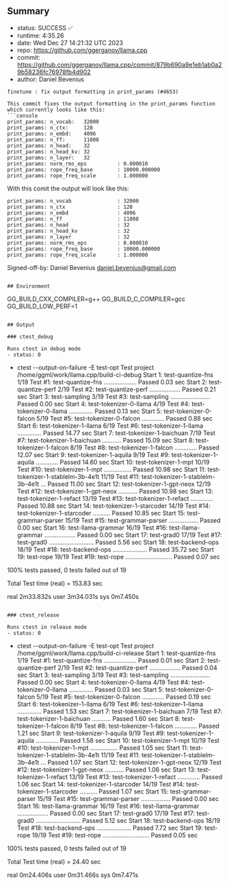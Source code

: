 ## Summary

- status:  SUCCESS ✅
- runtime: 4:35.26
- date:    Wed Dec 27 14:21:32 UTC 2023
- repo:    https://github.com/ggerganov/llama.cpp
- commit:  https://github.com/ggerganov/llama.cpp/commit/879b690a9e1eb1ab0a29b58236fc76978fb4d902
- author:  Daniel Bevenius
```
finetune : fix output formatting in print_params (#4653)

This commit fixes the output formatting in the print_params function
which currently looks like this:
```console
print_params: n_vocab:   32000
print_params: n_ctx:     128
print_params: n_embd:    4096
print_params: n_ff:      11008
print_params: n_head:    32
print_params: n_head_kv: 32
print_params: n_layer:   32
print_params: norm_rms_eps          : 0.000010
print_params: rope_freq_base        : 10000.000000
print_params: rope_freq_scale       : 1.000000
```
With this comit the output will look like this:
```console
print_params: n_vocab               : 32000
print_params: n_ctx                 : 128
print_params: n_embd                : 4096
print_params: n_ff                  : 11008
print_params: n_head                : 32
print_params: n_head_kv             : 32
print_params: n_layer               : 32
print_params: norm_rms_eps          : 0.000010
print_params: rope_freq_base        : 10000.000000
print_params: rope_freq_scale       : 1.000000
```

Signed-off-by: Daniel Bevenius <daniel.bevenius@gmail.com>
```

## Environment

```
GG_BUILD_CXX_COMPILER=g++
GG_BUILD_C_COMPILER=gcc
GG_BUILD_LOW_PERF=1
```

## Output

### ctest_debug

Runs ctest in debug mode
- status: 0
```
+ ctest --output-on-failure -E test-opt
Test project /home/ggml/work/llama.cpp/build-ci-debug
      Start  1: test-quantize-fns
 1/19 Test  #1: test-quantize-fns ...................   Passed    0.03 sec
      Start  2: test-quantize-perf
 2/19 Test  #2: test-quantize-perf ..................   Passed    0.21 sec
      Start  3: test-sampling
 3/19 Test  #3: test-sampling .......................   Passed    0.00 sec
      Start  4: test-tokenizer-0-llama
 4/19 Test  #4: test-tokenizer-0-llama ..............   Passed    0.13 sec
      Start  5: test-tokenizer-0-falcon
 5/19 Test  #5: test-tokenizer-0-falcon .............   Passed    0.88 sec
      Start  6: test-tokenizer-1-llama
 6/19 Test  #6: test-tokenizer-1-llama ..............   Passed   14.77 sec
      Start  7: test-tokenizer-1-baichuan
 7/19 Test  #7: test-tokenizer-1-baichuan ...........   Passed   15.09 sec
      Start  8: test-tokenizer-1-falcon
 8/19 Test  #8: test-tokenizer-1-falcon .............   Passed   12.07 sec
      Start  9: test-tokenizer-1-aquila
 9/19 Test  #9: test-tokenizer-1-aquila .............   Passed   14.60 sec
      Start 10: test-tokenizer-1-mpt
10/19 Test #10: test-tokenizer-1-mpt ................   Passed   10.98 sec
      Start 11: test-tokenizer-1-stablelm-3b-4e1t
11/19 Test #11: test-tokenizer-1-stablelm-3b-4e1t ...   Passed   11.00 sec
      Start 12: test-tokenizer-1-gpt-neox
12/19 Test #12: test-tokenizer-1-gpt-neox ...........   Passed   10.98 sec
      Start 13: test-tokenizer-1-refact
13/19 Test #13: test-tokenizer-1-refact .............   Passed   10.88 sec
      Start 14: test-tokenizer-1-starcoder
14/19 Test #14: test-tokenizer-1-starcoder ..........   Passed   10.85 sec
      Start 15: test-grammar-parser
15/19 Test #15: test-grammar-parser .................   Passed    0.00 sec
      Start 16: test-llama-grammar
16/19 Test #16: test-llama-grammar ..................   Passed    0.00 sec
      Start 17: test-grad0
17/19 Test #17: test-grad0 ..........................   Passed    5.56 sec
      Start 18: test-backend-ops
18/19 Test #18: test-backend-ops ....................   Passed   35.72 sec
      Start 19: test-rope
19/19 Test #19: test-rope ...........................   Passed    0.07 sec

100% tests passed, 0 tests failed out of 19

Total Test time (real) = 153.83 sec

real	2m33.832s
user	3m34.031s
sys	0m7.450s
```

### ctest_release

Runs ctest in release mode
- status: 0
```
+ ctest --output-on-failure -E test-opt
Test project /home/ggml/work/llama.cpp/build-ci-release
      Start  1: test-quantize-fns
 1/19 Test  #1: test-quantize-fns ...................   Passed    0.01 sec
      Start  2: test-quantize-perf
 2/19 Test  #2: test-quantize-perf ..................   Passed    0.04 sec
      Start  3: test-sampling
 3/19 Test  #3: test-sampling .......................   Passed    0.00 sec
      Start  4: test-tokenizer-0-llama
 4/19 Test  #4: test-tokenizer-0-llama ..............   Passed    0.03 sec
      Start  5: test-tokenizer-0-falcon
 5/19 Test  #5: test-tokenizer-0-falcon .............   Passed    0.19 sec
      Start  6: test-tokenizer-1-llama
 6/19 Test  #6: test-tokenizer-1-llama ..............   Passed    1.53 sec
      Start  7: test-tokenizer-1-baichuan
 7/19 Test  #7: test-tokenizer-1-baichuan ...........   Passed    1.60 sec
      Start  8: test-tokenizer-1-falcon
 8/19 Test  #8: test-tokenizer-1-falcon .............   Passed    1.21 sec
      Start  9: test-tokenizer-1-aquila
 9/19 Test  #9: test-tokenizer-1-aquila .............   Passed    1.58 sec
      Start 10: test-tokenizer-1-mpt
10/19 Test #10: test-tokenizer-1-mpt ................   Passed    1.05 sec
      Start 11: test-tokenizer-1-stablelm-3b-4e1t
11/19 Test #11: test-tokenizer-1-stablelm-3b-4e1t ...   Passed    1.07 sec
      Start 12: test-tokenizer-1-gpt-neox
12/19 Test #12: test-tokenizer-1-gpt-neox ...........   Passed    1.06 sec
      Start 13: test-tokenizer-1-refact
13/19 Test #13: test-tokenizer-1-refact .............   Passed    1.06 sec
      Start 14: test-tokenizer-1-starcoder
14/19 Test #14: test-tokenizer-1-starcoder ..........   Passed    1.07 sec
      Start 15: test-grammar-parser
15/19 Test #15: test-grammar-parser .................   Passed    0.00 sec
      Start 16: test-llama-grammar
16/19 Test #16: test-llama-grammar ..................   Passed    0.00 sec
      Start 17: test-grad0
17/19 Test #17: test-grad0 ..........................   Passed    5.12 sec
      Start 18: test-backend-ops
18/19 Test #18: test-backend-ops ....................   Passed    7.72 sec
      Start 19: test-rope
19/19 Test #19: test-rope ...........................   Passed    0.05 sec

100% tests passed, 0 tests failed out of 19

Total Test time (real) =  24.40 sec

real	0m24.406s
user	0m31.466s
sys	0m7.471s
```
